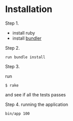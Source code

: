 # Installation
Step 1.
* install ruby
* install [bundler](https://bundler.io/)

Step 2.
```
run bundle install
```

Step 3.

run
```
$ rake
```
and see if all the tests passes

Step 4.
running the application
```
bin/app 100
```
